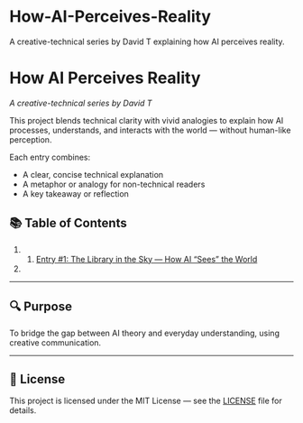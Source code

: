 # How-AI-Perceives-Reality
A creative-technical series by David T explaining how AI perceives reality.


# How AI Perceives Reality

_A creative-technical series by David T_

This project blends technical clarity with vivid analogies to explain how AI processes, understands, and interacts with the world — without human-like perception.

Each entry combines:
- A clear, concise technical explanation
- A metaphor or analogy for non-technical readers
- A key takeaway or reflection

## 📚 Table of Contents
1. 1. [Entry #1: The Library in the Sky — How AI “Sees” the World](entries/01-library-in-the-sky.md)
2. 

---

## 🔍 Purpose
To bridge the gap between AI theory and everyday understanding, using creative communication.

---

## 📜 License
This project is licensed under the MIT License — see the [LICENSE](LICENSE) file for details.

